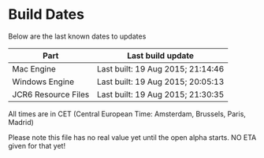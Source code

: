 # Build Dates

Below are the last known dates to updates

Part | Last build update
-----|-----
Mac Engine | Last built: 19 Aug 2015; 21:14:46
Windows Engine | Last built: 19 Aug 2015; 20:05:13
JCR6 Resource Files | Last built: 19 Aug 2015; 21:30:35
All times are in CET (Central European Time: Amsterdam, Brussels, Paris, Madrid)


Please note this file has no real value yet until the open alpha starts. NO ETA given for that yet!
